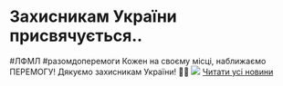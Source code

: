 # Захисникам України присвячується..
#ЛФМЛ
#разомдоперемоги
Кожен на своєму місці, наближаємо ПЕРЕМОГУ!
Дякуємо захисникам України! 💙💛
[![](/images/захисникам-україни-присвячується/флмоб.png)](https://www.facebook.com/watch/?v=697826074606060&amp;ref=sharing)
[Читати усі новини](/news)


